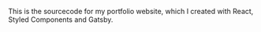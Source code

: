 This is the sourcecode for my portfolio website, which I created with React, Styled Components and Gatsby.